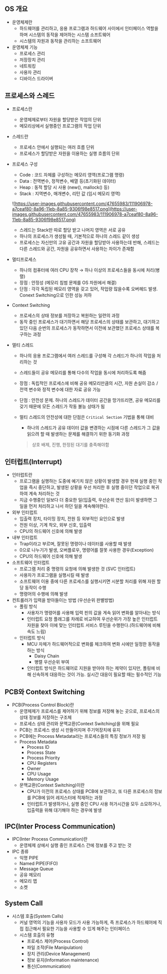 ## OS 개요
- 운영체제란
    - 하드웨어를 관리하고, 응용 프로그램과 하드웨어 사이에서 인터페이스 역할을 하며 시스템의 동작을 제어하는 시스템 소프트웨어
    - 시스템의 자원과 동작을 관리하는 소프트웨어
- 운영체제 기능
    - 프로세스 관리
    - 저장장치 관리
    - 네트워킹
    - 사용자 관리
    - 디바이스 드라이버

## 프로세스와 스레드
- 프로세스란
    - 운영체제로부터 자원을 할당받은 작업의 단위
    - 메모리상에서 실행중인 프로그램의 작업 단위
- 스레드란
    - 프로세스 안에서 실행되는 여러 흐름 단위
    - 프로세스가 할당받은 자원을 이용하는 실행 흐름의 단위
- 프로세스 구성
    - Code : 코드 자체를 구성하는 메모리 영역(프로그램 명령)
    - Data : 전역변수, 정적변수, 배열 등(초기화된 데이터)
    - Heap : 동적 할당 시 사용 (new(), mallock() 등)
    - Stack : 지역변수, 매개변수, 리턴 값 (임시 메모리 영역)

    ![https://user-images.githubusercontent.com/47655983/111906978-a7ceaf80-8a96-11eb-8a85-9306f98e8517.png](https://user-images.githubusercontent.com/47655983/111906978-a7ceaf80-8a96-11eb-8a85-9306f98e8517.png)

    - 스레드는 Stack만 따로 할당 받고 나머지 영역은 서로 공유
    - 하나의 프로세스가 생성될 때, 기본적으로 하나의 스레드 같이 생성
    - 프로세스는 자신만의 고유 공간과 자원을 할당받아 사용하는데 반해, 스레드는 다른 스레드와 공간, 자원을 공유하면서 사용하는 차이가 존재함
- 멀티프로세스
    - 하나의 컴퓨터에 여러 CPU 장착 → 하나 이상의 프로세스들을 동시에 처리(병렬)
    - 장점 : 안정성 (메모리 침범 문제를 OS 차원에서 해결)
    - 단점 : 각각 독립된 메모리 영역을 갖고 있어, 작업량 많을수록 오버헤드 발생. Conext Switching으로 인한 성능 저하
- Context Switching
    - 프로세스의 상태 정보를 저장하고 복원하는 일련의 과정
    - 동작 중인 프로세스가 대기하면서 해당 프로세스의 상태를 보관하고, 대기하고 있던 다음 순번의 프로세스가 동작하면서 이전에 보관했던 프로세스 상태를 복구하는 과정
- 멀티 스레드
    - 하나의 응용 프로그램에서 여러 스레드를 구성해 각 스레드가 하나의 작업을 처리하는 것
    - 스레드들이 공유 메모리를 통해 다수의 작업을 동시에 처리하도록 해줌
    - 장점 : 독립적인 프로세스에 비해 공유 메모리만큼의 시간, 자원 손실이 감소 / 전역 변수와 정적 변수에 대한 자료 공유 가능
    - 단점 : 안전성 문제. 하나의 스레드가 데이터 공간을 망가뜨리면, 공유 메모리를 갖기 때문에 모든 스레드가 작동 불능 상태가 됨
    - 멀티 스레드의 안전성에 대한 단점은 `Critical Section` 기법을 통해 대비
        - 하나의 스레드가 공유 데이터 값을 변경하는 시점에 다른 스레드가 그 값을 읽으려 할 때 발생하는 문제를 해결하기 위한 동기화 과정

        > 상호 배제, 진행, 한정된 대기를 충족해야함

## 인터럽트(Interrupt)
- 인터럽트란
    - 프로그램을 실행하는 도중에 예기치 않은 상황이 발생할 경우 현재 실행 중인 작업을 즉시 중단하고, 발생된 상황을 우선 처리한 후 실행 중이던 작업으로 복귀하여 계속 처리하는 것
    - 지금 수행중인 일보다 더 중요한 일(입출력, 우선순위 연산 등)이 발생하면 그 일을 먼저 처리하고 나서 하던 일을 계속해야한다.
- 외부 인터럽트
    - 입출력 장치, 타이밍 장치, 전원 등 외부적인 요인으로 발생
    - 전원 이상, 기계 착오, 외부 신호, 입출력
    - CPU의 하드웨어 신호에 의해 발생
- 내부 인터럽트
    - Trap이라고 부르며, 잘못된 명령이나 데이터를 사용할 때 발생
    - 0으로 나누기가 발생, 오버플로우, 명령어를 잘못 사용한 경우(Exception)
    - CPU의 하드웨어 신호에 의해 발생
- 소프트웨어 인터럽트
    - 프로그램 처리 중 명령의 요청에 의해 발생한 것 (SVC 인터럽트)
    - 사용자가 프로그램을 실행시킬 때 발생
    - 소프트웨어 이용 중에 다른 프로세스를 실행시키면 시분할 처리를 위해 자원 할당 동작이 수행
    - 명령어의 수행에 의해 발생
- 컨트롤러가 입력을 받아들이는 방법 (우선순위 판별방법)
    - 폴링 방식
        - 사용자가 명령어를 사용해 입력 핀의 값을 게속 읽어 변화를 알아내는 방식
        - 인터럽트 요청 플래그를 차례로 비교하여 우선순위가 가장 높은 인터럽트 자원을 찾아 이에 맞는 인터럽트 서비스 루틴을 수행한다.(하드웨어에 비해 속도 느림)
    - 인터럽트 방식
        - MCU 자체가 하드웨어적으로 변화를 체크하여 변화 시에만 일정한 동작을 하는 방식
            - Daisy Chain
            - 병렬 우선순위 부여
        - 인터럽트 방식은 하드웨어로 지원을 받아야 하는 제약이 있지만, 폴링에 비해 신속하게 대응하는 것이 가능. 실시간 대응이 필요할 때는 필수적인 기능

## PCB와 Context Switching
- PCB(Process Control Block)란
    - 운영체제가 프로세스를 제어하기 위해 정보를 저장해 놓는 곳으로, 프로세스의 상태 정보를 저장하는 구조체
    - 프로세스 상태 관리와 문맥교환(Context Switching)을 위해 필요
    - PCB는 프로세스 생성 시 만들어지며 주기억장치에 유지
    - PCB에는 Process Metadata라는 프로세스들의 특징 정보가 저장 됨
    - Process Metadata
        - Process ID
        - Process State
        - Process Priority
        - CPU Registers
        - Owner
        - CPU Usage
        - Memory Usage
    - 문맥교환(Context Switching)이란
        - CPU가 이전의 프로세스 상태를 PCB에 보관하고, 또 다른 프로세스의 정보를 PCB에 읽어 레지스터에 적재하는 과정
        - 인터럽트가 발생하거나, 실행 중인 CPU 사용 허가시간을 모두 소모하거나, 입출력을 위해 대기해야 하는 경우에 발생

## IPC(Inter Process Communication)
- IPC(Inter Process Communication)란
    - 운영체제 상에서 실행 중인 프로세스 간에 정보를 주고 받는 것
- IPC 종류
    - 익명 PIPE
    - Named PIPE(FIFO)
    - Message Queue
    - 공유 메모리
    - 메모리 맵
    - 소켓

## System Call
- 시스템 호출(System Calls)
    - 커널 영역의 기능을 사용자 모드가 사용 가능하게, 즉 프로세스가 하드웨어에 직접 접근해서 필요한 기능을 사용할 수 있게 해주는 인터페이스
    - 시스템 호출의 유형
        - 프로세스 제어(Process Control)
        - 파일 조작(File Manipulation)
        - 장치 관리(Device Management)
        - 정보 유지(Information maintenance)
        - 통신(Communication)